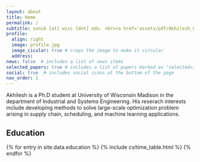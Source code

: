 ```yaml
---
layout: about
title: Home
permalink: /
subtitle: soni6 [at] wisc [dot] edu. <br><a href='assets/pdf/Akhilesh_CV_PhD.pdf'> Download my resume</a>.
profile:
  align: right
  image: profile.jpg
  image_cicular: true # crops the image to make it circular
  address: 
news: false  # includes a list of news items
selected_papers: true # includes a list of papers marked as "selected={true}"
social: true  # includes social icons at the bottom of the page
nav_order: 1
---
```


Akhilesh is a Ph.D student at University of Wisconsin Madison in the department of Industrial and Systems Engineering.
His reserach interests include developing methods to solve large-scale optimization problem arising in supply chain, scheduling, and machine learning applications.

## Education

{% for entry in site.data.education %}
   {% include cv/time_table.html %}
{% endfor %}



<!--- This is an HTML comment in Markdown
* Ph.D. in Industrial and Systems Engineering, UW-Madison, 2023 (Expected)
  - Advisors: [Prof. Jeff Linderoth](https://jlinderoth.github.io/), [Prof. Jim Luedtke](https://jrluedtke.github.io/)
* MS in Computer Science, UW-Madison, 2022
* MS in Industrial and Systems Engineering, UW-Madison, 2020
* BTech in Mechanical Engineering, IIT-ISM Dhanbad, 2017

Write your biography here. Tell the world about yourself. Link to your favorite [subreddit](http://reddit.com). You can put a picture in, too. The code is already in, just name your picture `prof_pic.jpg` and put it in the `img/` folder.

Put your address / P.O. box / other info right below your picture. You can also disable any these elements by editing `profile` property of the YAML header of your `_pages/about.md`. Edit `_bibliography/papers.bib` and Jekyll will render your [publications page](/al-folio/publications/) automatically.

Link to your social media connections, too. This theme is set up to use [Font Awesome icons](http://fortawesome.github.io/Font-Awesome/) and [Academicons](https://jpswalsh.github.io/academicons/), like the ones below. Add your Facebook, Twitter, LinkedIn, Google Scholar, or just disable all of them.
Previous subtitle
<a href='soni6@wisc.edu'>soni6 [at] wisc [dot] edu</a>. 
-->
